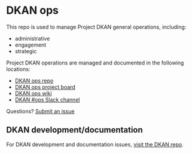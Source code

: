 # DKAN ops

This repo is used to manage Project DKAN general operations, including:

* administrative
* engagement
* strategic

Project DKAN operations are managed and documented in the following locations:

* [DKAN ops repo](https://github.com/GetDKAN/ops)
* [DKAN ops project board](https://github.com/GetDKAN/ops/projects/1)
* [DKAN ops wiki](https://github.com/GetDKAN/ops/wiki)
* [DKAN #ops Slack channel](https://dkan.slack.com/messages/C6JUFP7Q9/)

Questions? [Submit an issue](https://github.com/GetDKAN/ops/issues/new)

## DKAN development/documentation

For DKAN development and documentation issues, [visit the DKAN repo](https://github.com/GetDKAN/dkan).
